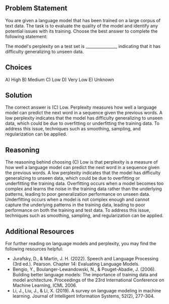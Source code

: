 ## Problem Statement
You are given a language model that has been trained on a large corpus of text data. The task is to evaluate the quality of the model and identify any potential issues with its training. Choose the best answer to complete the following statement:

The model's perplexity on a test set is _______________, indicating that it has difficulty generalizing to unseen data.

## Choices
A) High
B) Medium
C) Low
D) Very Low
E) Unknown

## Solution
The correct answer is (C) Low. Perplexity measures how well a language model can predict the next word in a sequence given the previous words. A low perplexity indicates that the model has difficulty generalizing to unseen data, which could be due to overfitting or underfitting the training data. To address this issue, techniques such as smoothing, sampling, and regularization can be applied.

## Reasoning
The reasoning behind choosing (C) Low is that perplexity is a measure of how well a language model can predict the next word in a sequence given the previous words. A low perplexity indicates that the model has difficulty generalizing to unseen data, which could be due to overfitting or underfitting the training data. Overfitting occurs when a model becomes too complex and learns the noise in the training data rather than the underlying patterns, leading to poor generalization performance on unseen data. Underfitting occurs when a model is not complex enough and cannot capture the underlying patterns in the training data, leading to poor performance on both the training and test data. To address this issue, techniques such as smoothing, sampling, and regularization can be applied.

## Additional Resources
For further reading on language models and perplexity, you may find the following resources helpful:

* Jurafsky, D., & Martin, J. H. (2022). Speech and Language Processing (3rd ed.). Pearson. Chapter 14: Evaluating Language Models.
* Bengio, Y., Boulanger-Lewandowski, N., & Pouget-Abadie, J. (2006). Building better language models: The importance of training data and model architecture. Proceedings of the 23rd International Conference on Machine Learning, ICML 2006.
* Li, J., Liu, J., & Li, X. (2019). A survey on language modeling in machine learning. Journal of Intelligent Information Systems, 52(2), 277-304.